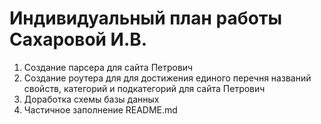 # Индивидуальный план работы Сахаровой И.В.

1. Создание парсера для сайта Петрович
2. Создание роутера для для достижения единого перечня названий свойств, категорий и подкатегорий для сайта Петрович
3. Доработка схемы базы данных
4. Частичное заполнение README.md